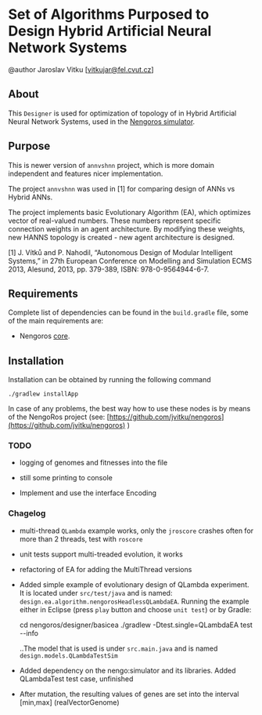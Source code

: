 Set of Algorithms Purposed to Design Hybrid Artificial Neural Network Systems
====================================================

@author Jaroslav Vitku [vitkujar@fel.cvut.cz]

About
------

This `Designer` is used for optimization of topology of in Hybrid Artificial Neural Network Systems, used in the [Nengoros simulator](http://nengoros.wordpress.com). 


Purpose
---------

This is newer version of `annvshnn` project, which is more domain independent and features nicer implementation. 

The project `annvshnn` was used in [1] for comparing design of ANNs vs Hybrid ANNs. 

The project implements basic Evolutionary Algorithm (EA), which optimizes vector of real-valued numbers. These numbers represent specific connection weights in an agent architecture. By modifying these weights, new HANNS topology is created - new agent architecture is designed. 

[1] J. Vítků and P. Nahodil, “Autonomous Design of Modular Intelligent Systems,” in 27th European Conference on Modelling and Simulation ECMS 2013, Alesund, 2013, pp. 379-389, ISBN: 978-0-9564944-6-7.


Requirements
------------------
Complete list of dependencies can be found in the `build.gradle` file, some of the main requirements are:

* Nengoros [core](https://github.com/jvitku/nengoros).

Installation
------------------

Installation can be obtained by running the following command

	./gradlew installApp

In case of any problems, the best way how to use these nodes is by means of the NengoRos project (see: [https://github.com/jvitku/nengoros](https://github.com/jvitku/nengoros) )


### TODO

* logging of genomes and fitnesses into the file

* still some printing to console

* Implement and use the interface Encoding

### Chagelog 

* multi-thread `QLambda` example works, only the `jroscore` crashes often for more than 2 threads, test with `roscore`

* unit tests support multi-treaded evolution, it works

* refactoring of EA for adding the MultiThread versions

* Added simple example of evolutionary design of QLambda experiment. It is located under `src/test/java` and is named: `design.ea.algorithm.nengorosHeadlessQLambdaEA`. Running the example either in Eclipse (press `play` button and choose `unit test`) or by Gradle:
		
	cd nengoros/designer/basicea
	./gradlew -Dtest.single=QLambdaEA test --info

	..The model that is used is under `src.main.java` and is named `design.models.QLambdaTestSim`

* Added dependency on the nengo:simulator and its libraries. Added QLambdaTest test case, unfinished

* After mutation, the resulting values of genes are set into the interval [min,max]  (realVectorGenome)